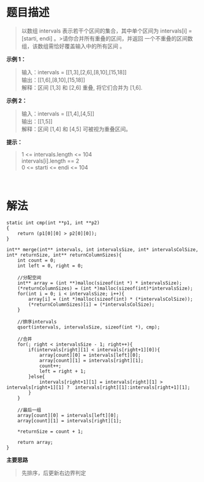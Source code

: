# **题目描述**
>以数组 intervals 表示若干个区间的集合，其中单个区间为 intervals[i] = [starti, endi] 。>请你合并所有重叠的区间，并返回 一个不重叠的区间数组，该数组需恰好覆盖输入中的所有区间 。

**示例 1：**
>
>输入：intervals = [[1,3],[2,6],[8,10],[15,18]]  
>输出：[[1,6],[8,10],[15,18]]  
>解释：区间 [1,3] 和 [2,6] 重叠, 将它们合并为 [1,6].  

**示例 2：**

>输入：intervals = [[1,4],[4,5]]  
>输出：[[1,5]]  
>解释：区间 [1,4] 和 [4,5] 可被视为重叠区间。  

**提示：**
>1 <= intervals.length <= 104  
>intervals[i].length == 2  
>0 <= starti <= endi <= 104  

<br/>

# **解法**
    static int cmp(int **p1, int **p2)
    {
        return (p1[0][0] > p2[0][0]);
    }

    int** merge(int** intervals, int intervalsSize, int* intervalsColSize, int* returnSize, int** returnColumnSizes){
        int count = 0;
        int left = 0, right = 0;

        //分配空间
        int** array = (int **)malloc(sizeof(int *) * intervalsSize);
        (*returnColumnSizes) = (int *)malloc(sizeof(int)*intervalsSize);
        for(int i = 0; i < intervalsSize; i++){
            array[i] = (int *)malloc(sizeof(int) * (*intervalsColSize));
            (*returnColumnSizes)[i] = (*intervalsColSize);
        }

        //排序intervals
        qsort(intervals, intervalsSize, sizeof(int *), cmp);

        //合并
        for(; right < intervalsSize - 1; right++){
            if(intervals[right][1] < intervals[right+1][0]){
                array[count][0] = intervals[left][0];
                array[count][1] = intervals[right][1];
                count++;
                left = right + 1;
            }else{
                intervals[right+1][1] = intervals[right][1] > intervals[right+1][1] ?  intervals[right][1]:intervals[right+1][1];
            }
        }

        //最后一组
        array[count][0] = intervals[left][0];
        array[count][1] = intervals[right][1];

        *returnSize = count + 1;

        return array;
    }

**主要思路**
>先排序，后更新右边界判定